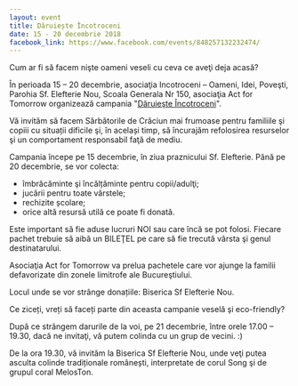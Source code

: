 ```yaml
---
layout: event
title: Dăruiește Încotroceni
date: 15 - 20 decembrie 2018
facebook_link: https://www.facebook.com/events/848257132232474/
---
```


Cum ar fi să facem nişte oameni veseli cu ceva ce aveţi deja acasă?

În perioada 15 – 20 decembrie, asociaţia Incotroceni – Oameni, Idei, Poveşti, Parohia Sf. Elefterie Nou, Scoala Generala Nr 150, asociaţia Act for Tomorrow organizează campania "[Dăruieşte Încotroceni](https://www.facebook.com/events/848257132232474/)".

Vă invităm să facem Sărbătorile de Crăciun mai frumoase pentru familiile şi copiii cu situații dificile şi, în același timp, să încurajăm refolosirea resurselor şi un comportament responsabil faţă de mediu.

Campania începe pe 15 decembrie, în ziua praznicului Sf. Elefterie. Până pe 20 decembrie, se vor colecta:
- îmbrăcăminte şi încălțăminte pentru copii/adulţi;
- jucării pentru toate vârstele;
- rechizite școlare;
- orice altă resursă utilă ce poate fi donată.

Este important să fie aduse lucruri NOI sau care încă se pot folosi.
Fiecare pachet trebuie să aibă un BILEŢEL pe care să fie trecută vârsta şi genul destinatarului.

Asociaţia Act for Tomorrow va prelua pachetele care vor ajunge la familii defavorizate din zonele limitrofe ale Bucureştiului.

Locul unde se vor strânge donațiile: Biserica Sf Elefterie Nou.

Ce ziceți, vreți să faceți parte din aceasta campanie veselă şi eco-friendly?

După ce strângem darurile de la voi, pe 21 decembrie, între orele 17.00 – 19.30, dacă ne invitaţi, vă putem colinda cu un grup de vecini. :)

De la ora 19.30, vă invităm la Biserica Sf Elefterie Nou, unde veţi putea asculta colinde tradiționale românești, interpretate de corul Song şi de grupul coral MelosTon.
